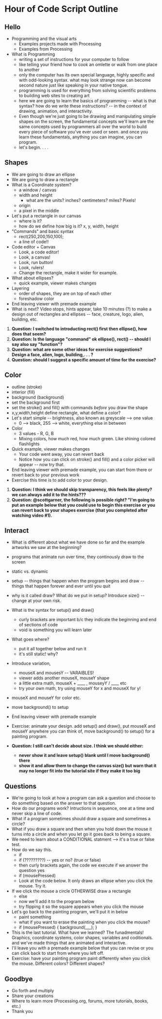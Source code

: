 Hour of Code Script Outline
===========================

## Hello
* Programming and the visual arts
    * Examples projects made with Processing
    * Examples from Processing
* What is Programming
    * writing a set of instructions for your computer to follow
    * like telling your friend how to cook an omlette or walk from one place to another
    * only the computer has its own special language, highly specific and with odd-looking syntax.  what may look strange now can become second nature just like speaking in your native tongue.
    * programming is used for everything from solving scientific problems to building web sites to creating art
    * here we are going to learn the basics of programming -- what is that syntax? how do we write these instructions? -- in the context of drawing, animation, and interactivity.
    * Even though we're just going to be drawing and manipulating simple shapes on the screen, the fundamental concepts we'll learn are the same concepts used by programmers all over the world to build every piece of software you've ever used or seen.  and once you learn these fundamentals, anything you can imagine, you can program.
    * let's begin. . . .


## Shapes
* We are going to draw an ellipse
* We are going to draw a rectangle
* What is a Coordinate system?
    * a window / canvas
    * width and height
        * what are the units? inches? centimeters? miles? Pixels!
    * origin
    * a pixel in the middle
* Let's put a rectangle in our canvas
    * where is it?
    * how do we define how big is it?  x, y, width, height
* "Commands" and basic syntax
    * rect(250,200,150,100);
    * a line of code!!
* Code editor + Canvas
    * Look, a code editor!
    * Look, a canvas!
    * Look, run button!
    * Look, rulers!
    * Change the rectangle, make it wider for example. 
* What about ellipses?
    * quick example, viewer makes changes
* Layering
    * order of shapes, they are on top of each other
    * foreshadow color
* End leaving viewer with premade example
* What is next?  Video stops, hints appear, take 10 minutes (?) to make a design out of rectangles and ellipses -- face, creature, logo, alien, building, etc.

1. **Question: I switched to introducting rect() first then ellipse(), how does that seem?**
2. **Question: Is the language "command" ok ellipse(), rect() -- should I say also say "function"?**
3. **Question: what are some other ideas for exercise suggestions?  Design a face, alien, logo, building,. . . ?**
4. **Question: should I suggest a specific amount of time for the exercise?**

## Color
* outline (stroke)
* interior (fill)
* background (background)
* set the background first
* set the stroke() and fill() with commands *before* you draw the shape
* x,y,width,height define rectangle, what define a color?
* Let's start simple -- brightness, also known as greyscale --> one value
    * 0 --> black, 255 --> white, everything else in between
* Color
    * 3 values - R, G, B
    * Mixing colors, how much red, how much green.  Like shining colored flashlights
* Quick example, viewer makes changes
    * Your code went away, you can revert back
    * Notice how you can click on stroke() and fill() and a color picker will appear -- now try that.
* End leaving viewer with premade example, you can start from there or revert back to your previous work
* Exercise this time is to add color to your design.

1. **Question: I think we should skip transparency, this feels like plenty? we can always add it to the hints???**
2. **Question: @scottgarner, the following is possible right? "I'm going to put an example below that you could use to begin this exercise or you can revert back to your shapes exercise (that you completed after watching video #1).**

## Interact
* What is different about what we have done so far and the example artworks we saw at the beginning?
* programs that animate run over time, they continously draw to the screen
* static vs. dynamic
* setup -- things that happen when the program begins and draw -- things that happen forever and ever until you quit
* why is it called draw?  What do we put in setup?  Introduce size() -- change at your own risk.
* What is the syntax for setup() and draw()
     * curly brackets are important b/c they indicate the beginning and end of sections of code
     * void is something you will learn later
* What goes where?
     * put it all together below and run it
     * it's still static! why?
* Introduce variation, 
   * mouseX and mousesY -- VARAIBLES!
   * viewer adds another mouseX, mouseY shape
   * a little extra math, mouseX + ____ , mouseyY / ____ etc
   * try your own math, try using mouseY for x and mouseX for y!
* mouseX and mouseY for color etc.
* move background() to setup
* End leaving viewer with premade example
* Exercise: animate your design.  add setup() and draw(), put mouseX and mouseY anywhere you can think of, move background() to setup() for a painting program.

* **Question: I still can't decide about size.  I think we should either:**
    * **never show it and leave setup() blank until I move background() there**
    * **show it and allow them to change the canvas size() but warn that it may no longer fit into the tutorial site if they make it too big**

## Questions
* We're going to look at how a program can ask a question and choose to do something based on the answer to that question.
* How do our programs work?  Intructions in sequence, one at a time and never skip a line of code.
* What if a program sometimes should draw a square and sometimes a circle?
* What if you draw a square and then when you hold down the mouse it turns into a circle and when you let go it goes back to being a square.
* We need to learn about a CONDITIONAL statment --> it's a true or false test.
* How do we say this.
    * if
    * if (?????????)  -- yes or no? (true or false)
    * then curly brackets again, the code we execute if we answer the question yes
    * if (mousePressed)
    * Look at the code below.  It only draws an ellipse when you click the mouse.  Try it.
* If we click the mouse a circle OTHERWISE draw a rectangle
    * else
    * now we'll add it to the program below
    * try flipping it so the square appears when you click the mouse
* Let's go back to the painting program, we'll put it in below
    * paint something
    * what if you want to erase the painting when you click the mouse?
    * if (mousePressed) { background(___); }
* This is the last tutorial. What have we learned?  The funadmentals! Graphics, coordinate systems, color shapes, variables and coditionals.  and we've made things that are animated and interactive.  
* I'll leave you with a premade example below that you can revise or you can click back to start from where you left off.  
* Exercise: have your painting program paint differently when you click the mouse. Different colors?  Different shapes?


## Goodbye
* Go forth and multiply
* Share your creations
* Where to learn more (Processing.org, forums, more tutorials, books, etc.)
* Thank you
